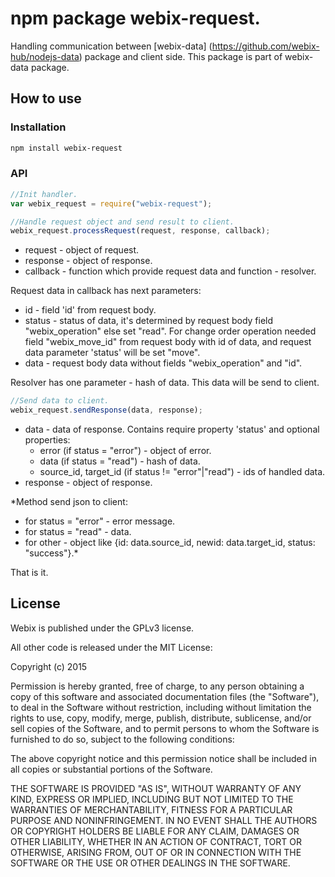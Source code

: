 npm package webix-request.
================================

Handling communication between [webix-data] (https://github.com/webix-hub/nodejs-data) package and client side.
This package is part of webix-data package.

How to use
-----------

### Installation

```sh
npm install webix-request
```

### API

```js
//Init handler.
var webix_request = require("webix-request");
```

```js
//Handle request object and send result to client.
webix_request.processRequest(request, response, callback);
```

- request - object of request.
- response - object of response.
- callback - function which provide request data and function - resolver.

Request data in callback has next parameters: 

- id - field 'id' from request body.
- status - status of data, it's determined by request body field "webix_operation" else set "read".
    For change order operation needed field "webix_move_id" from request body with id of data,
    and request data parameter 'status' will be set "move".
- data - request body data without fields "webix_operation" and "id".
 
Resolver has one parameter - hash of data. This data will be send to client.


```js
//Send data to client.
webix_request.sendResponse(data, response);
```

- data - data of response. Contains require property 'status' and optional properties:
    - error (if status = "error") - object of error.
    - data (if status = "read") - hash of data.
    - source_id, target_id (if status != "error"|"read") - ids of handled data.
- response - object of response.

*Method send json to client:
- for status = "error" - error message.
- for status = "read" - data.
- for other - object like {id: data.source_id, newid: data.target_id, status: "success"}.*

That is it.

License
----------

Webix is published under the GPLv3 license.

All other code is released under the MIT License:

Copyright (c) 2015

Permission is hereby granted, free of charge, to any person obtaining a copy
of this software and associated documentation files (the "Software"), to deal
in the Software without restriction, including without limitation the rights
to use, copy, modify, merge, publish, distribute, sublicense, and/or sell
copies of the Software, and to permit persons to whom the Software is
furnished to do so, subject to the following conditions:

The above copyright notice and this permission notice shall be included in
all copies or substantial portions of the Software.

THE SOFTWARE IS PROVIDED "AS IS", WITHOUT WARRANTY OF ANY KIND, EXPRESS OR
IMPLIED, INCLUDING BUT NOT LIMITED TO THE WARRANTIES OF MERCHANTABILITY,
FITNESS FOR A PARTICULAR PURPOSE AND NONINFRINGEMENT. IN NO EVENT SHALL THE
AUTHORS OR COPYRIGHT HOLDERS BE LIABLE FOR ANY CLAIM, DAMAGES OR OTHER
LIABILITY, WHETHER IN AN ACTION OF CONTRACT, TORT OR OTHERWISE, ARISING FROM,
OUT OF OR IN CONNECTION WITH THE SOFTWARE OR THE USE OR OTHER DEALINGS IN
THE SOFTWARE.
